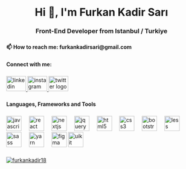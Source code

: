 <h1 align="center">Hi 👋, I'm Furkan Kadir Sarı</h1>

###

<h3 align="center">Front-End Developer from Istanbul / Turkiye</h3>

###

<h4 align="left">📫 How to reach me: furkankadirsari@gmail.com</h4>

###

<h4 align="left">Connect with me:</h4>

###

<div align="left">
  <a href="https://www.linkedin.com/in/furkan-kadir-sar%C4%B1-57191722a/" target="_blank">
    <img src="https://raw.githubusercontent.com/maurodesouza/profile-readme-generator/master/src/assets/icons/social/linkedin/default.svg" width="52" height="40" alt="linkedin logo"  />
  </a>
  <a href="https://www.instagram.com/furkankadirsarii/" target="_blank">
    <img src="https://raw.githubusercontent.com/maurodesouza/profile-readme-generator/master/src/assets/icons/social/instagram/default.svg" width="52" height="40" alt="instagram logo"  />
  </a>
  <a href="https://twitter.com/furkankadirsari" target="_blank">
    <img src="https://raw.githubusercontent.com/maurodesouza/profile-readme-generator/master/src/assets/icons/social/twitter/default.svg" width="52" height="40" alt="twitter logo"  />
  </a>
</div>

###

<h4 align="left">Languages, Frameworks and Tools</h4>

###

<div align="left">
  <img src="https://cdn.jsdelivr.net/gh/devicons/devicon/icons/javascript/javascript-original.svg" height="40" alt="javascript logo"  />
  <img width="12" />
  <img src="https://cdn.jsdelivr.net/gh/devicons/devicon/icons/react/react-original.svg" height="40" alt="react logo"  />
  <img width="12" />
  <img src="https://cdn.jsdelivr.net/gh/devicons/devicon/icons/nextjs/nextjs-original.svg" height="40" alt="nextjs logo"  />
  <img width="12" />
  <img src="https://cdn.jsdelivr.net/gh/devicons/devicon/icons/jquery/jquery-original.svg" height="40" alt="jquery logo"  />
  <img width="12" />
  <img src="https://cdn.jsdelivr.net/gh/devicons/devicon/icons/html5/html5-original.svg" height="40" alt="html5 logo"  />
  <img width="12" />
  <img src="https://cdn.jsdelivr.net/gh/devicons/devicon/icons/css3/css3-original.svg" height="40" alt="css3 logo"  />
  <img width="12" />
  <img src="https://cdn.jsdelivr.net/gh/devicons/devicon/icons/bootstrap/bootstrap-original.svg" height="40" alt="bootstrap logo"  />
  <img width="12" />
  <img src="https://cdn.jsdelivr.net/gh/devicons/devicon/icons/less/less-plain-wordmark.svg" height="40" alt="less logo"  />
  <img width="12" />
  <img src="https://cdn.jsdelivr.net/gh/devicons/devicon/icons/sass/sass-original.svg" height="40" alt="sass logo"  />
  <img width="12" />
  <img src="https://cdn.jsdelivr.net/gh/devicons/devicon/icons/yarn/yarn-original.svg" height="40" alt="yarn logo"  />
  <img width="12" />
  <img src="https://cdn.jsdelivr.net/gh/devicons/devicon/icons/figma/figma-original.svg" height="40" alt="figma logo"  />
  <a href="https://getuikit.com/" rel="nofollow"> <img  
    src="https://camo.githubusercontent.com/d3c3310b75a60910eb764f36fe4be64d88df57c47680d4ba73c17330ad61b4f5/68747470733a2f2f7365656b6c6f676f2e636f6d2f696d616765732f552f75696b69742d6c6f676f2d384345333446453033302d7365656b6c6f676f2e636f6d2e706e67" alt="uikit" width="40" 
    height="40" data-canonical-src="https://seeklogo.com/images/U/uikit-logo-8CE34FE030-seeklogo.com.png" style="max-width: 100%;"> 
  </a>
</div>

###

<p align="left" dir="auto"> <a target="_blank" rel="noopener noreferrer nofollow" href="https://camo.githubusercontent.com/d57ad218bf9a603be726b5777eee11df2ff7c1f0c4377bdb11d1523a7e80c1c2/68747470733a2f2f6b6f6d617265762e636f6d2f67687076632f3f757365726e616d653d6d656c696864697a646172266c6162656c3d50726f66696c65253230766965777326636f6c6f723d306537356236267374796c653d666c6174"><img src="https://camo.githubusercontent.com/d57ad218bf9a603be726b5777eee11df2ff7c1f0c4377bdb11d1523a7e80c1c2/68747470733a2f2f6b6f6d617265762e636f6d2f67687076632f3f757365726e616d653d6d656c696864697a646172266c6162656c3d50726f66696c65253230766965777326636f6c6f723d306537356236267374796c653d666c6174" alt="furkankadir18" data-canonical-src="https://komarev.com/ghpvc/?username=furkankadir18&amp;label=Profile%20views&amp;color=0e75b6&amp;style=flat" style="max-width: 100%;"></a> </p>

###
